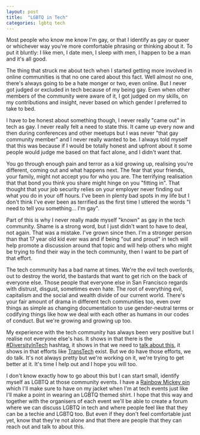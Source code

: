 ```yaml
---
layout: post
title:  "LGBTQ in Tech"
categories: lgbtq tech
---
```


Most people who know me know I'm gay, or that I identify as gay or queer
or whichever way you're more comfortable phrasing or thinking about it.
To put it bluntly: I like men, I date men, I sleep with men, I happen to
be a man and it's all good.

The thing that struck me about tech when I started getting more involved
in online communities is that no one cared about this fact. Well almost
no one, there's always going to be a hate monger or two, even online.
But I never got judged or excluded in tech because of my being gay. Even
when other members of the community were aware of it, I got judged on my
skills, on my contributions and insight, never based on which gender I
preferred to take to bed.

I have to be honest about something though, I never really "came out" in
tech as gay. I never really felt a need to state this. It came up every
now and then during conferences and other meetups but I was never "that
gay community member" and I never really wanted to be. I always told
myself that this was because if I would be totally honest and upfront
about it some people would judge me based on that fact alone, and I
didn't want that.

You go through enough pain and terror as a kid growing up, realising
you're different, coming out and what happens next. The fear that your
friends, your family, might not accept you for who you are. The
terrifying realisation that that bond you think you share might hinge on
you "fitting in". That thought that your job security relies on your
employer never finding out what you do in your off hours. I've been in
plenty bad spots in my life but I don't think I've ever been as
terrified as the first time I uttered the words "I need to tell you
something... I'm gay".

Part of this is why I never really made myself "known" as gay in the
tech community. Shame is a strong word, but I just didn't want to have
to deal, not again. That was a mistake. I've grown since then. I'm a
stronger person than that 17 year old kid ever was and if being "out and
proud" in tech will help promote a discussion around that topic and will
help others who might be trying to find their way in the tech community,
then I want to be part of that effort.

The tech community has a bad name at times. We're the evil tech
overlords, out to destroy the world, the bastards that want to get rich
on the back of everyone else. Those people that everyone else in San
Francisco regards with distrust, disgust, sometimes even hate. The root
of everything evil, capitalism and the social and wealth divide of our
current world. There's your fair amount of drama in different tech
communities too, even over things as simple as changing documentation to
use gender-neutral terms or codifying things like how we deal with each
other as humans in our codes of conduct. But we're growing and growing
up too.

My experience with the tech community has always been very positive but
I realise not everyone else's has. It shows in that there is the
[#DiversityInTech](https://twitter.com/hashtag/diversityintech)
hashtag, it shows in that we need to
[talk about this](https://puppetlabs.com/blog/womenintech-jessica-devita-microsoft),
it shows in that efforts like [TransTech](http://transtechsocial.org) exist.
But we do have those efforts, we do talk. It's not always pretty but we're
working on it, we're trying to get better at it. It's time I help out and I
hope you will too.

I don't know exactly how to go about this but I can start small,
identify myself as LGBTQ at those community events. I have a
[Rainbow Mickey pin](http://www.amazon.com/DISNEY-EXCLUSIVE-Mickey-Rainbow-Trading/dp/B0098QU6WY)
which I'll make sure to have on my jacket when I'm at tech
events just like I'll make a point in wearing an LGBTQ themed shirt. I
hope that this way and together with the organisers of each event we'll
be able to create a forum where we can discuss LGBTQ in tech and where
people feel like that they can be a techie and LGBTQ too. But even if
they don't feel comfortable just yet, know that they're not alone and
that there are people that they can reach out and talk to about this.
